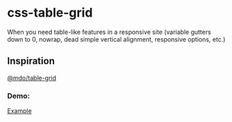 # css-table-grid
When you need table-like features in a responsive site (variable gutters down to 0, nowrap, dead simple vertical alignment, responsive options, etc.)

## Inspiration
[@mdo/table-grid](http://mdo.github.io/table-grid/)

### Demo:
[Example](https://craigerskine.github.io/css-table-grid/)
